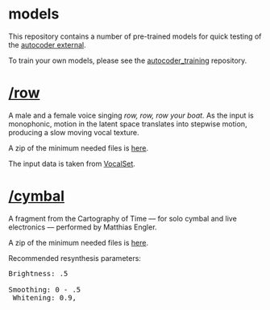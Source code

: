 # models

This repository contains a number of pre-trained models for quick testing of the [autocoder external](https://).

To train your own models, please see the [autocoder_training]() repository.

# [/row]()

A male and a female voice singing *row, row, row your boat.*
As the input is monophonic, motion in the latent space translates into stepwise motion, producing a slow moving vocal texture.

A zip of the minimum needed files is [here]().

The input data is taken from [VocalSet](https://zenodo.org/record/1203819).

# [/cymbal]()

A fragment from the Cartography of Time –– for solo cymbal and live electronics –– performed by Matthias Engler.

A zip of the minimum needed files is [here]().

Recommended resynthesis parameters:<br>
    <pre>Brightness: .5<br>
    Smoothing: 0 - .5<br>
    Whitening: 0.9,</pre><br>
  
